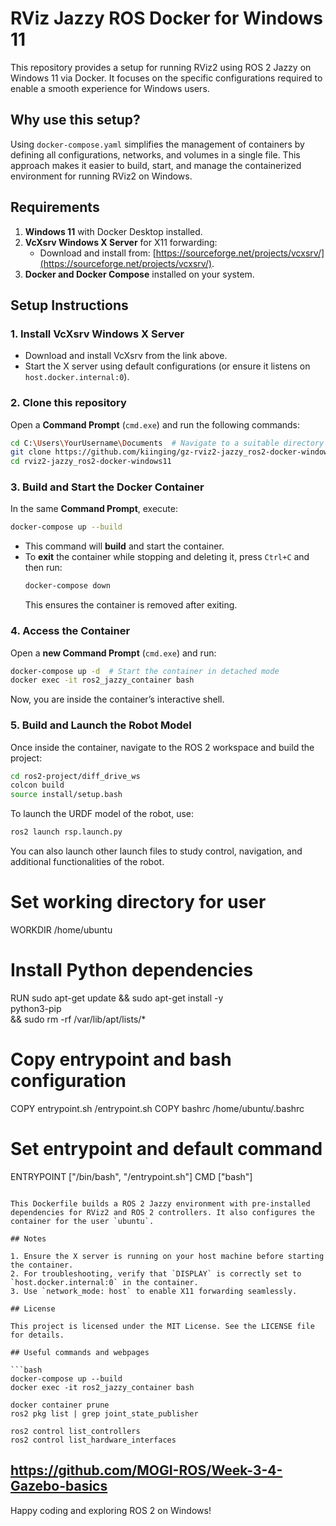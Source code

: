 # RViz Jazzy ROS Docker for Windows 11

This repository provides a setup for running RViz2 using ROS 2 Jazzy on Windows 11 via Docker. It focuses on the specific configurations required to enable a smooth experience for Windows users.

## Why use this setup?

Using `docker-compose.yaml` simplifies the management of containers by defining all configurations, networks, and volumes in a single file. This approach makes it easier to build, start, and manage the containerized environment for running RViz2 on Windows.

## Requirements

1. **Windows 11** with Docker Desktop installed.
2. **VcXsrv Windows X Server** for X11 forwarding:
   - Download and install from: [https://sourceforge.net/projects/vcxsrv/](https://sourceforge.net/projects/vcxsrv/).
3. **Docker and Docker Compose** installed on your system.

## Setup Instructions

### 1. Install VcXsrv Windows X Server

- Download and install VcXsrv from the link above.
- Start the X server using default configurations (or ensure it listens on `host.docker.internal:0`).

### 2. Clone this repository

Open a **Command Prompt** (`cmd.exe`) and run the following commands:

```bash
cd C:\Users\YourUsername\Documents  # Navigate to a suitable directory
git clone https://github.com/kiinging/gz-rviz2-jazzy_ros2-docker-windows11.git
cd rviz2-jazzy_ros2-docker-windows11
```

### 3. Build and Start the Docker Container

In the same **Command Prompt**, execute:

```bash
docker-compose up --build
```

- This command will **build** and start the container.
- To **exit** the container while stopping and deleting it, press `Ctrl+C` and then run:
  ```bash
  docker-compose down
  ```
  This ensures the container is removed after exiting.

### 4. Access the Container

Open a **new Command Prompt** (`cmd.exe`) and run:

```bash
docker-compose up -d  # Start the container in detached mode
docker exec -it ros2_jazzy_container bash
```

Now, you are inside the container’s interactive shell.

### 5. Build and Launch the Robot Model

Once inside the container, navigate to the ROS 2 workspace and build the project:

```bash
cd ros2-project/diff_drive_ws
colcon build
source install/setup.bash
```

To launch the URDF model of the robot, use:

```bash
ros2 launch rsp.launch.py
```

You can also launch other launch files to study control, navigation, and additional functionalities of the robot.

# Set working directory for user
WORKDIR /home/ubuntu

# Install Python dependencies
RUN sudo apt-get update && sudo apt-get install -y \
    python3-pip \
    && sudo rm -rf /var/lib/apt/lists/*

# Copy entrypoint and bash configuration
COPY entrypoint.sh /entrypoint.sh
COPY bashrc /home/ubuntu/.bashrc

# Set entrypoint and default command
ENTRYPOINT ["/bin/bash", "/entrypoint.sh"]
CMD ["bash"]
```

This Dockerfile builds a ROS 2 Jazzy environment with pre-installed dependencies for RViz2 and ROS 2 controllers. It also configures the container for the user `ubuntu`.

## Notes

1. Ensure the X server is running on your host machine before starting the container.
2. For troubleshooting, verify that `DISPLAY` is correctly set to `host.docker.internal:0` in the container.
3. Use `network_mode: host` to enable X11 forwarding seamlessly.

## License

This project is licensed under the MIT License. See the LICENSE file for details.

## Useful commands and webpages

```bash
docker-compose up --build  
docker exec -it ros2_jazzy_container bash  

docker container prune  
ros2 pkg list | grep joint_state_publisher

ros2 control list_controllers  
ros2 control list_hardware_interfaces  
```
https://github.com/MOGI-ROS/Week-3-4-Gazebo-basics
---

Happy coding and exploring ROS 2 on Windows!

